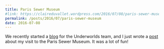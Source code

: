 ```yaml
---
title: Paris Sewer Museum
#link: https://claireduvallet.wordpress.com/2016/07/08/paris-sewer-museum/
permalink: /posts/2016/07/paris-sewer-museum
date: 2016-07-08
---
```



We recently started a [blog](https://medium.com/underworlds) for the Underworlds team, and I just wrote a [post](https://medium.com/underworlds/a-visit-to-the-paris-sewer-museum-34afb3a0ac5c#.smri3yl2s) about my visit to the Paris Sewer Museum. It was a lot of fun!
